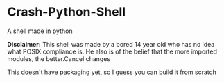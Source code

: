 # Crash-Python-Shell
A shell made in python

**Disclaimer:**
This shell was made by a bored 14 year old who has no idea what POSIX compliance is.
He also is of the belief that the more imported modules, the better.Cancel changes

This doesn't have packaging yet, so I guess you can build it from scratch

